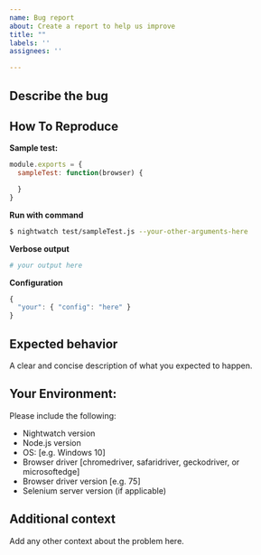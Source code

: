 ```yaml
---
name: Bug report
about: Create a report to help us improve
title: ""
labels: ''
assignees: ''

---
```


## Describe the bug
<!--
A clear and concise description of what the bug is. Please make sure to format the code samples, verbose output, configuration and other inline debug information (use the __Preview__  functionality). Check out the [GitHub Markdown guide](https://guides.github.com/features/mastering-markdown/).
-->

## How To Reproduce
<!-- 
Include a sample test which reproduces the problem you're experiencing. The test should be against a **public url**. The test and other info should be posted inline.
-->

**Sample test:**

```js
module.exports = {
  sampleTest: function(browser) {

  }
}
```

**Run with command**
<!--
Include the command used to run the test, if applicable.
-->
```sh
$ nightwatch test/sampleTest.js --your-other-arguments-here
```

**Verbose output**
<!--
Include the verbose output, if possible (run nightwatch with `--verbose` argument)
-->
```sh
# your output here
```

**Configuration**
<!-- try to leave out the irrelevant bits -->
```js
{
  "your": { "config": "here" }
}
```

## Expected behavior
A clear and concise description of what you expected to happen.

## Your Environment:
Please include the following:
 - Nightwatch version
 - Node.js version
 - OS: [e.g. Windows 10]
 - Browser driver [chromedriver, safaridriver, geckodriver, or microsoftedge]
 - Browser driver version [e.g. 75]
 - Selenium server version (if applicable)

## Additional context
Add any other context about the problem here.
